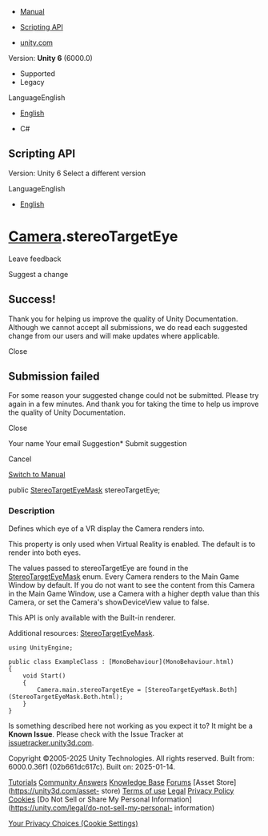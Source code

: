 [ ]()

  * [Manual](../Manual/index.html)
  * [Scripting API](../ScriptReference/index.html)

  * [unity.com](https://unity.com/)

Version: **Unity 6** (6000.0)

  * Supported
  * Legacy

LanguageEnglish

  * [English]()

  * C#

[ ](https://docs.unity3d.com)

## Scripting API

Version: Unity 6 Select a different version

LanguageEnglish

  * [English]()

#  [Camera](Camera.html).stereoTargetEye

Leave feedback

Suggest a change

## Success!

Thank you for helping us improve the quality of Unity Documentation. Although
we cannot accept all submissions, we do read each suggested change from our
users and will make updates where applicable.

Close

## Submission failed

For some reason your suggested change could not be submitted. Please <a>try
again</a> in a few minutes. And thank you for taking the time to help us
improve the quality of Unity Documentation.

Close

Your name Your email Suggestion* Submit suggestion

Cancel

[Switch to Manual](../Manual/class-Camera.html "Go to Camera Component in the
Manual")

public [StereoTargetEyeMask](StereoTargetEyeMask.html) stereoTargetEye;

### Description

Defines which eye of a VR display the Camera renders into.

This property is only used when Virtual Reality is enabled. The default is to
render into both eyes.  
  
The values passed to stereoTargetEye are found in the
[StereoTargetEyeMask](StereoTargetEyeMask.html) enum. Every Camera renders to
the Main Game Window by default. If you do not want to see the content from
this Camera in the Main Game Window, use a Camera with a higher depth value
than this Camera, or set the Camera's showDeviceView value to false.  
  
This API is only available with the Built-in renderer.  
  
Additional resources: [StereoTargetEyeMask](StereoTargetEyeMask.html).

    
    
    using UnityEngine;  
      
    public class ExampleClass : [MonoBehaviour](MonoBehaviour.html)
    {
        void Start()
        {
            Camera.main.stereoTargetEye = [StereoTargetEyeMask.Both](StereoTargetEyeMask.Both.html);
        }
    }
    

Is something described here not working as you expect it to? It might be a
**Known Issue**. Please check with the Issue Tracker at
[issuetracker.unity3d.com](https://issuetracker.unity3d.com).

Copyright ©2005-2025 Unity Technologies. All rights reserved. Built from:
6000.0.36f1 (02b661dc617c). Built on: 2025-01-14.

[Tutorials](https://unity3d.com/learn) [Community
Answers](https://answers.unity3d.com) [Knowledge
Base](https://support.unity3d.com/hc/en-us)
[Forums](https://forum.unity3d.com) [Asset Store](https://unity3d.com/asset-
store) [Terms of use](https://docs.unity3d.com/Manual/TermsOfUse.html)
[Legal](https://unity.com/legal) [Privacy
Policy](https://unity.com/legal/privacy-policy)
[Cookies](https://unity.com/legal/cookie-policy) [Do Not Sell or Share My
Personal Information](https://unity.com/legal/do-not-sell-my-personal-
information)

[Your Privacy Choices (Cookie Settings)](javascript:void\(0\);)

